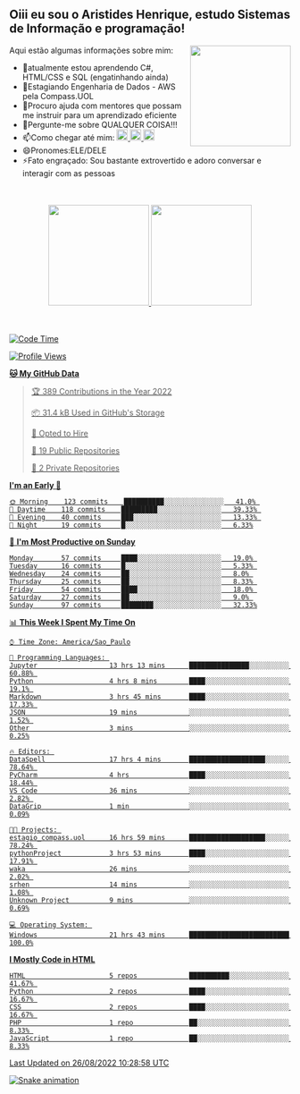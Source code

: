 ## Oiii eu sou o Aristides Henrique, estudo Sistemas de Informação e programação!

<div >
Aqui estão algumas informações sobre mim:<img align="right" height="180em" src="https://user-images.githubusercontent.com/97318481/177042589-45d62122-82a9-4a32-b3a7-87b322825b2f.png">
</div>

- 🌱atualmente estou aprendendo C#, HTML/CSS e SQL (engatinhando ainda)
- 👯Estagiando Engenharia de Dados - AWS pela Compass.UOL
- 🤔Procuro ajuda com mentores que possam me instruir para um aprendizado eficiente
- 💬Pergunte-me sobre QUALQUER COISA!!!
- 📫Como chegar até mim:
  <a href="https://www.instagram.com/aryhenry/" target="_blank">
  <img src="https://img.shields.io/badge/-Instagram-%23E4405F?style=for-the-badge&logo=instagram&logoColor=black" height="20px">
  </a>
  <a href="https://www.linkedin.com/in/aristides-henrique/" target="_blank">
  <img src="https://img.shields.io/badge/-LinkedIn-%230077B5?style=for-the-badge&logo=linkedin&logoColor=black" height="20px">
  </a> 
  <a href="mailto:arihenriqueuna@gmail.com">
  <img src="https://img.shields.io/badge/-Gmail-%23333?style=for-the-badge&logo=gmail&logoColor=white" height="20px">
  </a>
- 😄Pronomes:ELE/DELE
- ⚡Fato engraçado: Sou bastante extrovertido e adoro conversar e interagir com as pessoas
<br/>
<br/>
<div align="center">
  <a href="https://github.com/arihenrique">
  <img height="180em" src="https://github-readme-stats.vercel.app/api?username=arihenrique&show_icons=true&theme=dracula&include_all_commits=true&count_private=true"/>
  <img height="180em" src="https://github-readme-stats.vercel.app/api/top-langs/?username=arihenrique&layout=compact&langs_count=7&theme=dracula"/>
</div><br/><br/>

<!--START_SECTION:waka-->
![Code Time](http://img.shields.io/badge/Code%20Time-69%20hrs%2032%20mins-blue)

![Profile Views](http://img.shields.io/badge/Profile%20Views-125-blue)

**🐱 My GitHub Data** 

> 🏆 389 Contributions in the Year 2022
 > 
> 📦 31.4 kB Used in GitHub's Storage 
 > 
> 💼 Opted to Hire
 > 
> 📜 19 Public Repositories 
 > 
> 🔑 2 Private Repositories  
 > 
**I'm an Early 🐤** 

```text
🌞 Morning    123 commits    ██████████░░░░░░░░░░░░░░░   41.0% 
🌇 Daytime    118 commits    █████████░░░░░░░░░░░░░░░░   39.33% 
🌃 Evening    40 commits     ███░░░░░░░░░░░░░░░░░░░░░░   13.33% 
🌙 Night      19 commits     █░░░░░░░░░░░░░░░░░░░░░░░░   6.33%

```
📅 **I'm Most Productive on Sunday** 

```text
Monday       57 commits     ████░░░░░░░░░░░░░░░░░░░░░   19.0% 
Tuesday      16 commits     █░░░░░░░░░░░░░░░░░░░░░░░░   5.33% 
Wednesday    24 commits     ██░░░░░░░░░░░░░░░░░░░░░░░   8.0% 
Thursday     25 commits     ██░░░░░░░░░░░░░░░░░░░░░░░   8.33% 
Friday       54 commits     ████░░░░░░░░░░░░░░░░░░░░░   18.0% 
Saturday     27 commits     ██░░░░░░░░░░░░░░░░░░░░░░░   9.0% 
Sunday       97 commits     ████████░░░░░░░░░░░░░░░░░   32.33%

```


📊 **This Week I Spent My Time On** 

```text
⌚︎ Time Zone: America/Sao_Paulo

💬 Programming Languages: 
Jupyter                  13 hrs 13 mins      ███████████████░░░░░░░░░░   60.88% 
Python                   4 hrs 8 mins        ████░░░░░░░░░░░░░░░░░░░░░   19.1% 
Markdown                 3 hrs 45 mins       ████░░░░░░░░░░░░░░░░░░░░░   17.33% 
JSON                     19 mins             ░░░░░░░░░░░░░░░░░░░░░░░░░   1.52% 
Other                    3 mins              ░░░░░░░░░░░░░░░░░░░░░░░░░   0.25%

🔥 Editors: 
DataSpell                17 hrs 4 mins       ███████████████████░░░░░░   78.64% 
PyCharm                  4 hrs               ████░░░░░░░░░░░░░░░░░░░░░   18.44% 
VS Code                  36 mins             ░░░░░░░░░░░░░░░░░░░░░░░░░   2.82% 
DataGrip                 1 min               ░░░░░░░░░░░░░░░░░░░░░░░░░   0.09%

🐱‍💻 Projects: 
estagio_compass.uol      16 hrs 59 mins      ███████████████████░░░░░░   78.24% 
pythonProject            3 hrs 53 mins       ████░░░░░░░░░░░░░░░░░░░░░   17.91% 
waka                     26 mins             ░░░░░░░░░░░░░░░░░░░░░░░░░   2.02% 
srhen                    14 mins             ░░░░░░░░░░░░░░░░░░░░░░░░░   1.08% 
Unknown Project          9 mins              ░░░░░░░░░░░░░░░░░░░░░░░░░   0.69%

💻 Operating System: 
Windows                  21 hrs 43 mins      █████████████████████████   100.0%

```

**I Mostly Code in HTML** 

```text
HTML                     5 repos             ██████████░░░░░░░░░░░░░░░   41.67% 
Python                   2 repos             ████░░░░░░░░░░░░░░░░░░░░░   16.67% 
CSS                      2 repos             ████░░░░░░░░░░░░░░░░░░░░░   16.67% 
PHP                      1 repo              ██░░░░░░░░░░░░░░░░░░░░░░░   8.33% 
JavaScript               1 repo              ██░░░░░░░░░░░░░░░░░░░░░░░   8.33%

```



 Last Updated on 26/08/2022 10:28:58 UTC
<!--END_SECTION:waka-->

![Snake animation](https://github.com/arihenrique/arihenrique/blob/output/github-contribution-grid-snake.svg)
